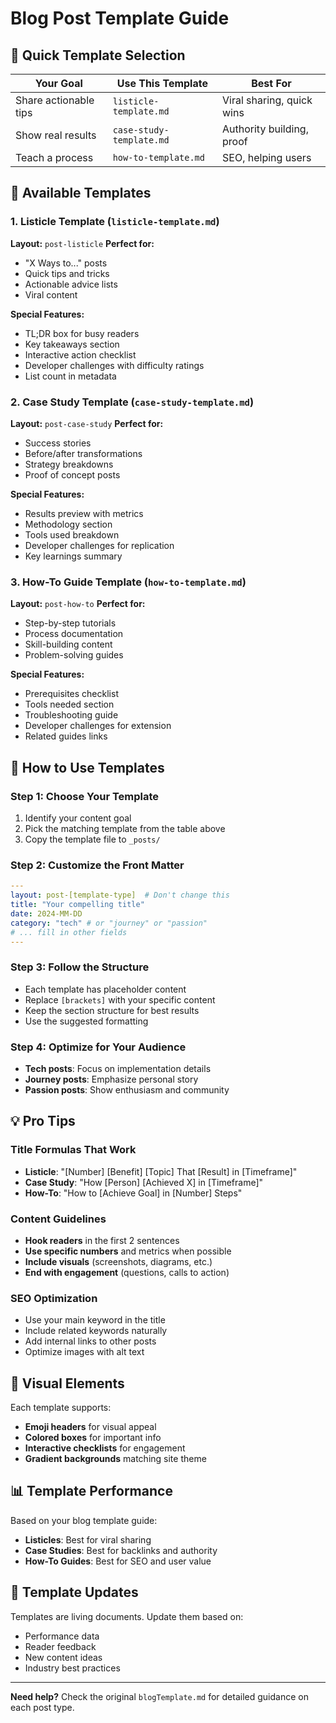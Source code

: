 # Blog Post Template Guide

## 🎯 Quick Template Selection

| **Your Goal** | **Use This Template** | **Best For** |
|---------------|----------------------|--------------|
| Share actionable tips | `listicle-template.md` | Viral sharing, quick wins |
| Show real results | `case-study-template.md` | Authority building, proof |
| Teach a process | `how-to-template.md` | SEO, helping users |

## 📝 Available Templates

### 1. Listicle Template (`listicle-template.md`)
**Layout:** `post-listicle`
**Perfect for:**
- "X Ways to..." posts
- Quick tips and tricks
- Actionable advice lists
- Viral content

**Special Features:**
- TL;DR box for busy readers
- Key takeaways section
- Interactive action checklist
- Developer challenges with difficulty ratings
- List count in metadata

### 2. Case Study Template (`case-study-template.md`)
**Layout:** `post-case-study`
**Perfect for:**
- Success stories
- Before/after transformations
- Strategy breakdowns
- Proof of concept posts

**Special Features:**
- Results preview with metrics
- Methodology section
- Tools used breakdown
- Developer challenges for replication
- Key learnings summary

### 3. How-To Guide Template (`how-to-template.md`)
**Layout:** `post-how-to`
**Perfect for:**
- Step-by-step tutorials
- Process documentation
- Skill-building content
- Problem-solving guides

**Special Features:**
- Prerequisites checklist
- Tools needed section
- Troubleshooting guide
- Developer challenges for extension
- Related guides links

## 🚀 How to Use Templates

### Step 1: Choose Your Template
1. Identify your content goal
2. Pick the matching template from the table above
3. Copy the template file to `_posts/`

### Step 2: Customize the Front Matter
```yaml
---
layout: post-[template-type]  # Don't change this
title: "Your compelling title"
date: 2024-MM-DD
category: "tech" # or "journey" or "passion"
# ... fill in other fields
---
```

### Step 3: Follow the Structure
- Each template has placeholder content
- Replace `[brackets]` with your specific content
- Keep the section structure for best results
- Use the suggested formatting

### Step 4: Optimize for Your Audience
- **Tech posts**: Focus on implementation details
- **Journey posts**: Emphasize personal story
- **Passion posts**: Show enthusiasm and community

## 💡 Pro Tips

### Title Formulas That Work
- **Listicle**: "[Number] [Benefit] [Topic] That [Result] in [Timeframe]"
- **Case Study**: "How [Person] [Achieved X] in [Timeframe]"
- **How-To**: "How to [Achieve Goal] in [Number] Steps"

### Content Guidelines
- **Hook readers** in the first 2 sentences
- **Use specific numbers** and metrics when possible
- **Include visuals** (screenshots, diagrams, etc.)
- **End with engagement** (questions, calls to action)

### SEO Optimization
- Use your main keyword in the title
- Include related keywords naturally
- Add internal links to other posts
- Optimize images with alt text

## 🎨 Visual Elements

Each template supports:
- **Emoji headers** for visual appeal
- **Colored boxes** for important info
- **Interactive checklists** for engagement
- **Gradient backgrounds** matching site theme

## 📊 Template Performance

Based on your blog template guide:
- **Listicles**: Best for viral sharing
- **Case Studies**: Best for backlinks and authority
- **How-To Guides**: Best for SEO and user value

## 🔄 Template Updates

Templates are living documents. Update them based on:
- Performance data
- Reader feedback
- New content ideas
- Industry best practices

---

**Need help?** Check the original `blogTemplate.md` for detailed guidance on each post type.
